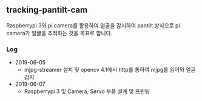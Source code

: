 ## tracking-pantilt-cam
Raspberrypi 3와 pi camera를 활용하여 얼굴을 감지하여 pantilt 방식으로 pi camera가 얼굴을 추적하는 것을 목표로 합니다.

### Log
* 2019-06-05
    * mjpg-streamer 설치 및 opencv 4.1에서 http를 통하여 mjpg를 읽어와 얼굴 감지
* 2019-06-07
    * Raspberrypi 3 및 Camera, Servo 부품 설계 및 프린팅